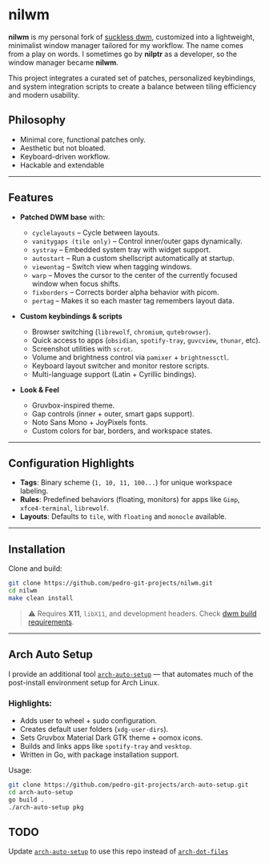 # nilwm

**nilwm** is my personal fork of [suckless dwm](https://dwm.suckless.org/), customized into a lightweight, minimalist window manager tailored for my workflow. The name comes from a play on words. I sometimes go by **nilptr** as a developer, so the window manager became **nilwm**.

This project integrates a curated set of patches, personalized keybindings, and system integration scripts to create a balance between tiling efficiency and modern usability.

## Philosophy

* Minimal core, functional patches only.
* Aesthetic but not bloated.
* Keyboard-driven workflow.
* Hackable and extendable 

---

## Features

* **Patched DWM base** with:

  * `cyclelayouts` – Cycle between layouts.
  * `vanitygaps (tile only)` – Control inner/outer gaps dynamically.
  * `systray` – Embedded system tray with widget support.
  * `autostart` – Run a custom shellscript automatically at startup.
  * `viewontag` – Switch view when tagging windows.
  * `warp` – Moves the cursor to the center of the currently focused window when focus shifts.
  * `fixborders` – Corrects border alpha behavior with picom.
  * `pertag` – Makes it so each master tag remembers layout data.

* **Custom keybindings & scripts**

  * Browser switching (`librewolf`, `chromium`, `qutebrowser`).
  * Quick access to apps (`obsidian`, `spotify-tray`, `guvcview`, `thunar`, etc).
  * Screenshot utilities with `scrot`.
  * Volume and brightness control via `pamixer` + `brightnessctl`.
  * Keyboard layout switcher and monitor restore scripts.
  * Multi-language support (Latin + Cyrillic bindings).

* **Look & Feel**

  * Gruvbox-inspired theme.
  * Gap controls (inner + outer, smart gaps support).
  * Noto Sans Mono + JoyPixels fonts.
  * Custom colors for bar, borders, and workspace states.

---

## Configuration Highlights

* **Tags**: Binary scheme (`1, 10, 11, 100...`) for unique workspace labeling.
* **Rules**: Predefined behaviors (floating, monitors) for apps like `Gimp`, `xfce4-terminal`, `librewolf`.
* **Layouts**: Defaults to `tile`, with `floating` and `monocle` available.

---

## Installation

Clone and build:

```bash
git clone https://github.com/pedro-git-projects/nilwm.git
cd nilwm
make clean install
```

> ⚠️ Requires **X11**, `libX11`, and development headers. Check [dwm build requirements](https://dwm.suckless.org/).

---

## Arch Auto Setup

I provide an additional tool [`arch-auto-setup`](https://github.com/pedro-git-projects/arch-auto-setup) — that automates much of the post-install environment setup for Arch Linux.

### Highlights:

* Adds user to wheel + sudo configuration.
* Creates default user folders (`xdg-user-dirs`).
* Sets Gruvbox Material Dark GTK theme + oomox icons.
* Builds and links apps like `spotify-tray` and `vesktop`.
* Written in Go, with package installation support.

Usage:

```bash
git clone https://github.com/pedro-git-projects/arch-auto-setup.git
cd arch-auto-setup
go build .
./arch-auto-setup pkg
```

## TODO

Update [`arch-auto-setup`](https://github.com/pedro-git-projects/arch-auto-setup) to use this repo instead of [`arch-dot-files`](https://github.com/pedro-git-projects/arch-dotfiles) 
